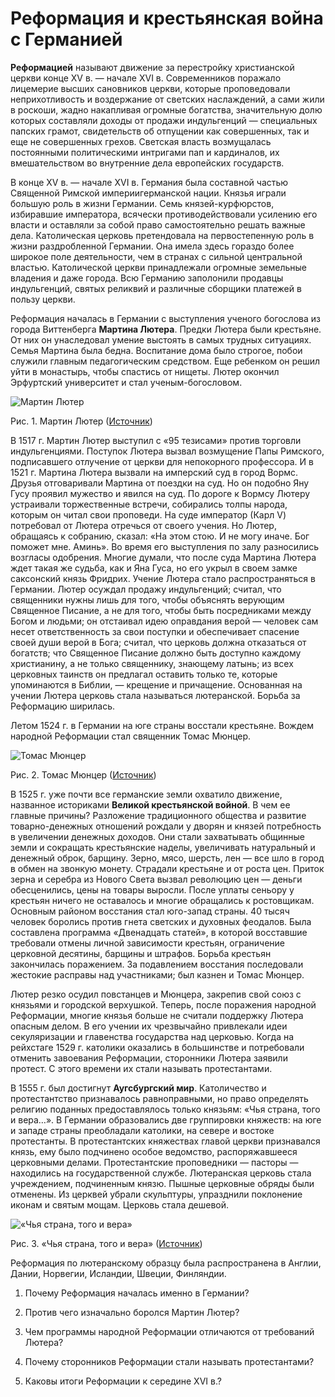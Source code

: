 # Реформация и крестьянская война с Германией
**Реформацией** называют движение за перестройку христианской церкви конце XV в. — начале XVI в. Современников поражало лицемерие высших сановников церкви, которые проповедовали неприхотливость и воздержание от светских наслаждений, а сами жили в роскоши, жадно накапливая огромные богатства, значительную долю которых составляли доходы от продажи индульгенций — специальных папских грамот, свидетельств об отпущении как совершенных, так и еще не совершенных грехов. Светская власть возмущалась постоянными политическими интригами пап и кардиналов, их вмешательством во внутренние дела европейских государств.

В конце XV в. — начале XVI в. Германия была составной частью Священной Римской империигерманской нации. Князья играли большую роль в жизни Германии. Семь князей-курфюрстов, избиравшие императора, всячески противодействовали усилению его власти и оставляли за собой право самостоятельно решать важные дела. Католическая церковь претендовала на первостепенную роль в жизни раздробленной Германии. Она имела здесь гораздо более широкое поле деятельности, чем в странах с сильной центральной властью. Католической церкви принадлежали огромные земельные владения и даже города. Всю Германию заполонили продавцы индульгенций, святых реликвий и различные сборщики платежей в пользу церкви.

Реформация началась в Германии с выступления ученого богослова из города Виттенберга **Мартина Лютера**. Предки Лютера были крестьяне. От них он унаследовал умение выстоять в самых трудных ситуациях. Семья Мартина была бедна. Воспитание дома было строгое, побои служили главным педагогическим средством. Еще ребенком он решил уйти в монастырь, чтобы спастись от нищеты. Лютер окончил Эрфуртский университет и стал ученым-богословом.

![Мартин Лютер](https://static-interneturok.cdnvideo.ru/content/konspekt_image/81648/d6271830_2e5c_0131_b12e_12313b01b931.png)

Рис. 1. Мартин Лютер ([Источник](http://to-name.ru/images/biography/ljuter-martin.jpg))

В 1517 г. Мартин Лютер выступил с «95 тезисами» против торговли индульгенциями. Поступок Лютера вызвал возмущение Папы Римского, подписавшего отлучение от церкви для непокорного профессора. И в 1521 г. Мартина Лютера вызвали на имперский суд в город Вормс. Друзья отговаривали Мартина от поездки на суд. Но он подобно Яну Гусу проявил мужество и явился на суд. По дороге к Вормсу Лютеру устраивали торжественные встречи, собирались толпы народа, которым он читал свои проповеди. На суде император (Карл V) потребовал от Лютера отречься от своего учения. Но Лютер, обращаясь к собранию, сказал: «На этом стою. И не могу иначе. Бог поможет мне. Аминь». Во время его выступления по залу разносились возгласы одобрения. Многие думали, что после суда Мартина Лютера ждет такая же судьба, как и Яна Гуса, но его укрыл в своем замке саксонский князь Фридрих. Учение Лютера стало распространяться в Германии. Лютер осуждал продажу индульгенций; считал, что священники нужны лишь для того, чтобы объяснять верующим Священное Писание, а не для того, чтобы быть посредниками между Богом и людьми; он отстаивал идею оправдания верой — человек сам несет ответственность за свои поступки и обеспечивает спасение своей души верой в Бога; считал, что церковь должна отказаться от богатств; что Священное Писание должно быть доступно каждому христианину, а не только священнику, знающему латынь; из всех церковных таинств он предлагал оставить только те, которые упоминаются в Библии, — крещение и причащение. Основанная на учении Лютера церковь стала называться лютеранской. Борьба за Реформацию ширилась.

Летом 1524 г. в Германии на юге страны восстали крестьяне. Вождем народной Реформации стал священник Томас Мюнцер.

![Томас Мюнцер](https://static-interneturok.cdnvideo.ru/content/konspekt_image/81649/d79179c0_2e5c_0131_b12f_12313b01b931.jpg)

Рис. 2. Томас Мюнцер ([Источник](http://clow.ru/a-world/1560-2.jpg))

В 1525 г. уже почти все германские земли охватило движение, названное историками **Великой крестьянской войной**. В чем ее главные причины? Разложение традиционного общества и развитие товарно-денежных отношений рождали у дворян и князей потребность в увеличении денежных доходов. Они стали захватывать общинные земли и сокращать крестьянские наделы, увеличивать натуральный и денежный оброк, барщину. Зерно, мясо, шерсть, лен — все шло в город в обмен на звонкую монету. Страдали крестьяне и от роста цен. Приток зерна и серебра из Нового Света вызвал революцию цен — деньги обесценились, цены на товары выросли. После уплаты сеньору у крестьян ничего не оставалось и многие обращались к ростовщикам. Основным районом восстания стал юго-запад страны. 40 тысяч человек боролись против гнета светских и духовных феодалов. Была составлена программа «Двенадцать статей», в которой восставшие требовали отмены личной зависимости крестьян, ограничение церковной десятины, барщины и штрафов. Борьба крестьян закончилась поражением. За подавлением восстания последовали жестокие расправы над участниками; был казнен и Томас Мюнцер.

Лютер резко осудил повстанцев и Мюнцера, закрепив свой союз с князьями и городской верхушкой. Теперь, после поражения народной Реформации, многие князья больше не считали поддержку Лютера опасным делом. В его учении их чрезвычайно привлекали идеи секуляризации и главенства государства над церковью. Когда на рейхстаге 1529 г. католики оказались в большинстве и потребовали отменить завоевания Реформации, сторонники Лютера заявили протест. С этого времени их стали называть протестантами.

В 1555 г. был достигнут **Аугсбургский мир**. Католичество и протестантство признавалось равноправными, но право определять религию поданных предоставлялось только князьям: «Чья страна, того и вера…». В Германии образовались две группировки княжеств: на юге и западе страны преобладали католики, на севере и востоке протестанты. В протестантских княжествах главой церкви признавался князь, ему было подчинено особое ведомство, распоряжавшееся церковными делами. Протестантские проповедники — пасторы — находились на государственной службе. Лютеранская церковь стала учреждением, подчиненным князю. Пышные церковные обряды были отменены. Из церквей убрали скульптуры, упразднили поклонение иконам и святым мощам. Церковь стала дешевой.

![«Чья страна, того и вера»](https://static-interneturok.cdnvideo.ru/content/konspekt_image/81650/d938e950_2e5c_0131_b130_12313b01b931.jpg)

Рис. 3. «Чья страна, того и вера» ([Источник](http://www.pravenc.ru/data/180/468/1234/i800.jpg))

Реформация по лютеранскому образцу была распространена в Англии, Дании, Норвегии, Исландии, Швеции, Финляндии.

1. Почему Реформация началась именно в Германии?

2. Против чего изначально боролся Мартин Лютер?

3. Чем программы народной Реформации отличаются от требований Лютера?

4. Почему сторонников Реформации стали называть протестантами?

5. Каковы итоги Реформации к середине XVI в.?